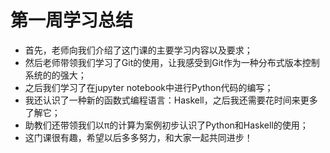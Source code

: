 # 第一周学习总结
* 首先，老师向我们介绍了这门课的主要学习内容以及要求；
* 然后老师带领我们学习了Git的使用，让我感受到Git作为一种分布式版本控制系统的的强大；
* 之后我们学习了在jupyter notebook中进行Python代码的编写；
* 我还认识了一种新的函数式编程语言：Haskell，之后我还需要花时间来更多了解它；
* 助教们还带领我们以π的计算为案例初步认识了Python和Haskell的使用；
* 这门课很有趣，希望以后多多努力，和大家一起共同进步！
